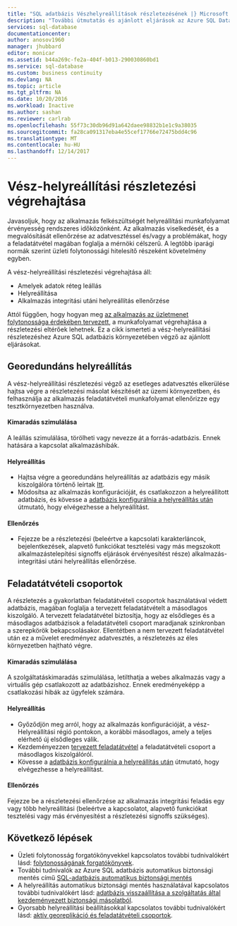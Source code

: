 ```yaml
---
title: "SQL adatbázis Vészhelyreállítások részletezésének |} Microsoft Docs"
description: "További útmutatás és ajánlott eljárások az Azure SQL Database a vészhelyreállítások részletezésének végrehajtásához."
services: sql-database
documentationcenter: 
author: anosov1960
manager: jhubbard
editor: monicar
ms.assetid: b44a269c-fe2a-404f-b013-290030860bd1
ms.service: sql-database
ms.custom: business continuity
ms.devlang: NA
ms.topic: article
ms.tgt_pltfrm: NA
ms.date: 10/20/2016
ms.workload: Inactive
ms.author: sashan
ms.reviewer: carlrab
ms.openlocfilehash: 55f73c30db96d91a642daee98832b1e1c9a38035
ms.sourcegitcommit: fa28ca091317eba4e55cef17766e72475bdd4c96
ms.translationtype: MT
ms.contentlocale: hu-HU
ms.lasthandoff: 12/14/2017
---
```

# <a name="performing-disaster-recovery-drill"></a>Vész-helyreállítási részletezési végrehajtása
Javasoljuk, hogy az alkalmazás felkészültségét helyreállítási munkafolyamat érvényesség rendszeres időközönként. Az alkalmazás viselkedését, és a megvalósítását ellenőrzése az adatvesztéssel és/vagy a problémákat, hogy a feladatátvétel magában foglalja a mérnöki célszerű. A legtöbb iparági normák szerint üzleti folytonossági hitelesítő részeként követelmény egyben.

A vész-helyreállítási részletezési végrehajtása áll:

* Amelyek adatok réteg leállás
* Helyreállítása
* Alkalmazás integritási utáni helyreállítás ellenőrzése

Attól függően, hogy hogyan meg [az alkalmazás az üzletmenet folytonossága érdekében tervezett](sql-database-business-continuity.md), a munkafolyamat végrehajtása a részletezési eltérőek lehetnek. Ez a cikk ismerteti a vész-helyreállítási részletezéshez Azure SQL adatbázis környezetében végző az ajánlott eljárásokat.

## <a name="geo-restore"></a>Georedundáns helyreállítás
A vész-helyreállítási részletezési végző az esetleges adatvesztés elkerülése hajtsa végre a részletezési másolat készítését az üzemi környezetben, és felhasználja az alkalmazás feladatátvételi munkafolyamat ellenőrizze egy tesztkörnyezetben használva.

#### <a name="outage-simulation"></a>Kimaradás szimulálása
A leállás szimulálása, törölheti vagy nevezze át a forrás-adatbázis. Ennek hatására a kapcsolat alkalmazáshibák.

#### <a name="recovery"></a>Helyreállítás
* Hajtsa végre a georedundáns helyreállítás az adatbázis egy másik kiszolgálóra történő leírtak [Itt](sql-database-disaster-recovery.md).
* Módosítsa az alkalmazás konfigurációját, és csatlakozzon a helyreállított adatbázis, és kövesse a [adatbázis konfigurálnia a helyreállítás után](sql-database-disaster-recovery.md) útmutató, hogy elvégezhesse a helyreállítást.

#### <a name="validation"></a>Ellenőrzés
* Fejezze be a részletezési (beleértve a kapcsolati karakterláncok, bejelentkezések, alapvető funkciókat tesztelési vagy más megszokott alkalmazástelepítési signoffs eljárások érvényesítést része) alkalmazás-integritási utáni helyreállítás ellenőrzése.

## <a name="failover-groups"></a>Feladatátvételi csoportok
A részletezés a gyakorlatban feladatátvételi csoportok használatával védett adatbázis, magában foglalja a tervezett feladatátvételt a másodlagos kiszolgáló. A tervezett feladatátvétel biztosítja, hogy az elsődleges és a másodlagos adatbázisok a feladatátvételi csoport maradjanak szinkronban a szerepkörök bekapcsolásakor. Ellentétben a nem tervezett feladatátvétel után ez a művelet eredményez adatvesztés, a részletezés az éles környezetben hajtható végre.

#### <a name="outage-simulation"></a>Kimaradás szimulálása
A szolgáltatáskimaradás szimulálása, letilthatja a webes alkalmazás vagy a virtuális gép csatlakozott az adatbázishoz. Ennek eredményeképp a csatlakozási hibák az ügyfelek számára.

#### <a name="recovery"></a>Helyreállítás
* Győződjön meg arról, hogy az alkalmazás konfigurációját, a vész-Helyreállítási régió pontokon, a korábbi másodlagos, amely a teljes elérhető új elsődleges válik.
* Kezdeményezzen [tervezett feladatátvétel](scripts/sql-database-setup-geodr-and-failover-database-powershell.md) a feladatátvételi csoport a másodlagos kiszolgálóról.
* Kövesse a [adatbázis konfigurálnia a helyreállítás után](sql-database-disaster-recovery.md) útmutató, hogy elvégezhesse a helyreállítást.

#### <a name="validation"></a>Ellenőrzés
Fejezze be a részletezési ellenőrzése az alkalmazás integritási feladás egy vagy több helyreállítási (beleértve a kapcsolatot, alapvető funkciókat tesztelési vagy más érvényesítést a részletezési signoffs szükséges).

## <a name="next-steps"></a>Következő lépések
* Üzleti folytonosság forgatókönyvekkel kapcsolatos további tudnivalókért lásd: [folytonosságának forgatókönyvek](sql-database-business-continuity.md).
* További tudnivalók az Azure SQL adatbázis automatikus biztonsági mentés című [SQL-adatbázis automatikus biztonsági mentés](sql-database-automated-backups.md)
* A helyreállítás automatikus biztonsági mentés használatával kapcsolatos további tudnivalókért lásd: [adatbázis visszaállítása a szolgáltatás által kezdeményezett biztonsági másolatból](sql-database-recovery-using-backups.md).
* Gyorsabb helyreállítási beállításokkal kapcsolatos további tudnivalókért lásd: [aktív georeplikáció és feladatátvételi csoportok](sql-database-geo-replication-overview.md).  
